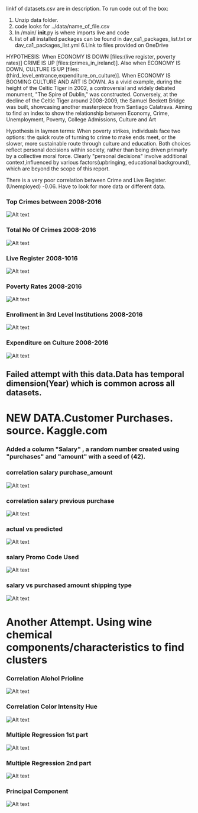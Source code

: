 

linkf of datasets.csv are in description.
To run code  out of the box:
1. Unzip data folder.
2. code looks for ../data/name_of_file.csv 
3. In  /main/ __init__.py  is  where imports live and code
5. list of all installed packages can be found in dav_ca1_packages_list.txt or dav_ca1_packages_list.yml
6.Link to files provided on OneDrive

HYPOTHESIS: When ECONOMY IS DOWN [files:(live register, poverty rates)]  CRIME  IS  UP [files:(crimes_in_ireland)].
Also when ECONOMY IS DOWN, CULTURE IS UP [files:(third_level_entrance,expenditure_on_culture)].
When ECONOMY IS BOOMING CULTURE AND ART IS DOWN. As a vivid example, during the height of the Celtic Tiger in 2002, 
a controversial and widely debated monument, "The Spire of Dublin," was constructed. 
Conversely, at the decline of the Celtic Tiger around 2008-2009, the Samuel Beckett Bridge was built,
 showcasing another masterpiece from Santiago Calatrava.
Aiming to find an index to show the relationship between 
Economy, Crime, Unemployment, Poverty, College Admissions, Culture and Art


Hypothesis in laymen terms:
 When poverty strikes, individuals face two options: the quick route of 
 turning to crime to make ends meet, or the slower, more sustainable route through culture and education.
 Both choices reflect personal decisions within society, rather than being driven primarly by a 
 collective moral force. Clearly  "personal decisions" involve additional context,influenced 
 by various factors(upbringing, educational background), which are beyond the scope of this report.

 There is a very poor correlation between Crime and Live Register.(Unemployed) -0.06.
 Have to look for more data or different data.

 ### Top Crimes between 2008-2016
 ![Alt text](./images/top_crimes.png?raw=true)

 ### Total No Of Crimes 2008-2016
 ![Alt text](./images/total_crimes.png?raw=true)

 ### Live Register 2008-1016
 ![Alt text](./images/live_register.png?raw=true)

 ### Poverty Rates 2008-2016
 ![Alt text](./images/poverty_rates.png?raw=true)

 ### Enrollment in 3rd Level Institutions 2008-2016
 ![Alt text](./images/total_enrollement.png?raw=true)

 ### Expenditure on Culture 2008-2016
 ![Alt text](./images/expenditure_culture.png?raw=true)

 ## Failed attempt with this data.Data has temporal dimension(Year) which is common across all datasets.
 # NEW DATA.Customer Purchases. source. Kaggle.com
 ### Added a column "Salary" , a random number created using "purchases" and "amount" with a seed of (42). 
 ### correlation salary   purchase_amount
 ![Alt text](./images/correlation_salary_purchase_amount.png?raw=true)
 ### correlation salary  previous purchase

 ![Alt text](./images/salary_previous_purchases.png?raw=true)
  ### actual vs predicted
 
 ![Alt text](./images/actual_vs_predicted.png?raw=true)

   ### salary Promo Code Used
 ![Alt text](./images/salary_promo.png?raw=true)

   ### salary   vs purchased amount shipping type
 ![Alt text](./images/salary_purchased_amount_shipping_type.png?raw=true)


 # Another Attempt. Using wine chemical components/characteristics to find clusters  


   ### Correlation Alohol Prioline
 ![Alt text](./images/correlation_alcohol_prioline.png?raw=true)


   ### Correlation Color Intensity Hue
 ![Alt text](./images/corr_color_hue.png?raw=true)


   ### Multiple Regression 1st part
 ![Alt text](./images/multiple_regression1.png?raw=true)


   ### Multiple Regression 2nd part
 ![Alt text](./images/multiple_regression2.png?raw=true)

   ### Principal Component 
 ![Alt text](./images/principal_component.png?raw=true)